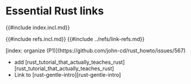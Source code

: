 # Essential Rust links

{{#include index.incl.md}}

{{#include refs.incl.md}}
{{#include ../refs/link-refs.md}}

<div class="hidden">
[index: organize (P1)](https://github.com/john-cd/rust_howto/issues/567)

- add [rust_tutorial_that_actually_teaches_rust][rust_tutorial_that_actually_teaches_rust]
- Link to [rust-gentle-intro][rust-gentle-intro]

</div>
